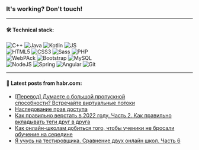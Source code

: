 ### It's working? Don't touch!

---

#### 🛠️ Technical stack:

![C++](https://img.shields.io/badge/C++-informational?logo=c%2B%2B&style=flat&logoColor=white&color=9C033A)
![Java](https://img.shields.io/badge/Java-informational?logo=java&style=flat&logoColor=white&color=007396)
![Kotlin](https://img.shields.io/badge/Kotlin-informational?logo=Kotlin&style=flat&logoColor=white&color=0095D5)
![JS](https://img.shields.io/badge/JS-informational?logo=javaScript&style=flat&logoColor=black&color=F7Df1E) <br>
![HTML5](https://img.shields.io/badge/HTML5-informational?logo=html5&style=flat&logoColor=white&color=E34F26)
![CSS3](https://img.shields.io/badge/CSS3-informational?logo=css3&style=flat&logoColor=white&color=157286)
![Sass](https://img.shields.io/badge/Saas-informational?logo=sass&style=flat&logoColor=white&color=hotpink)
![PHP](https://img.shields.io/badge/PHP-informational?logo=php&style=flat&logoColor=white&color=777BB4) <br>
![WebPAck](https://img.shields.io/badge/WebPack-informational?logo=webPack&style=flat&logoColor=white&color=FF6F00)
![Bootstrap](https://img.shields.io/badge/Bootstrap-informational?logo=Bootstrap&style=flat&logoColor=white&color=7952B3)
![MySQL](https://img.shields.io/badge/MySQL-informational?logo=MySQL&style=flat&logoColor=white&color=00f) <br>
![NodeJS](https://img.shields.io/badge/NodeJS-informational?logo=node.js&style=flat&logoColor=white&color=43853D)
![Spring](https://img.shields.io/badge/Spring-informational?logo=Spring&style=flat&logoColor=white&color=0A9EDC)
![Angular](https://img.shields.io/badge/Vue-informational?logo=vue.js&style=flat&logoColor=white&color=red)
![Git](https://img.shields.io/badge/Git-informational?logo=git&style=flat&logoColor=white&color=darkorange)

___

#### 💬 Latest posts from habr.com:

<!-- BLOG-POST-LIST:START -->
- [[Перевод] Думаете о большой пропускной способности? Встречайте виртуальные потоки](https://habr.com/ru/post/663570/?utm_source=habrahabr&utm_medium=rss&utm_campaign=663570)
- [Наследование прав доступа](https://habr.com/ru/post/593445/?utm_source=habrahabr&utm_medium=rss&utm_campaign=593445)
- [Как правильно верстать в 2022 году. Часть 2. Как правильно вкладывать теги друг в друга](https://habr.com/ru/post/664060/?utm_source=habrahabr&utm_medium=rss&utm_campaign=664060)
- [Как онлайн-школам добиться того, чтобы ученики не бросали обучение на середине](https://habr.com/ru/post/664502/?utm_source=habrahabr&utm_medium=rss&utm_campaign=664502)
- [Я учусь на тестировщика. Сравнение двух онлайн школ. Часть 6](https://habr.com/ru/post/664500/?utm_source=habrahabr&utm_medium=rss&utm_campaign=664500)
<!-- BLOG-POST-LIST:END -->
